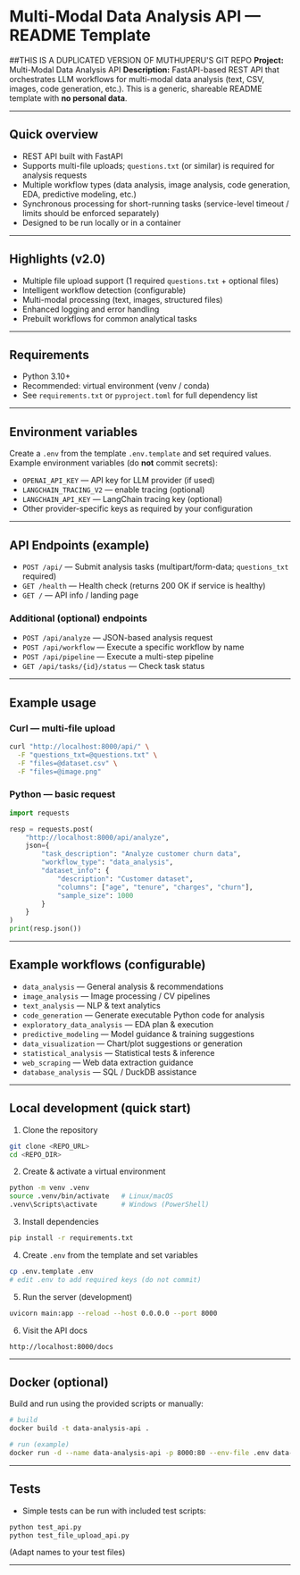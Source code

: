 # Multi-Modal Data Analysis API — README Template

##THIS IS A DUPLICATED VERSION OF MUTHUPERU'S GIT REPO
**Project:** Multi-Modal Data Analysis API
**Description:** FastAPI-based REST API that orchestrates LLM workflows for multi-modal data analysis (text, CSV, images, code generation, etc.). This is a generic, shareable README template with **no personal data**.

---

## Quick overview

* REST API built with FastAPI
* Supports multi-file uploads; `questions.txt` (or similar) is required for analysis requests
* Multiple workflow types (data analysis, image analysis, code generation, EDA, predictive modeling, etc.)
* Synchronous processing for short-running tasks (service-level timeout / limits should be enforced separately)
* Designed to be run locally or in a container

---

## Highlights (v2.0)

* Multiple file upload support (1 required `questions.txt` + optional files)
* Intelligent workflow detection (configurable)
* Multi-modal processing (text, images, structured files)
* Enhanced logging and error handling
* Prebuilt workflows for common analytical tasks

---

## Requirements

* Python 3.10+
* Recommended: virtual environment (venv / conda)
* See `requirements.txt` or `pyproject.toml` for full dependency list

---

## Environment variables

Create a `.env` from the template `.env.template` and set required values. Example environment variables (do **not** commit secrets):

* `OPENAI_API_KEY` — API key for LLM provider (if used)
* `LANGCHAIN_TRACING_V2` — enable tracing (optional)
* `LANGCHAIN_API_KEY` — LangChain tracing key (optional)
* Other provider-specific keys as required by your configuration

---

## API Endpoints (example)

* `POST /api/` — Submit analysis tasks (multipart/form-data; `questions_txt` required)
* `GET /health` — Health check (returns 200 OK if service is healthy)
* `GET /` — API info / landing page

### Additional (optional) endpoints

* `POST /api/analyze` — JSON-based analysis request
* `POST /api/workflow` — Execute a specific workflow by name
* `POST /api/pipeline` — Execute a multi-step pipeline
* `GET /api/tasks/{id}/status` — Check task status

---

## Example usage

### Curl — multi-file upload

```bash
curl "http://localhost:8000/api/" \
  -F "questions_txt=@questions.txt" \
  -F "files=@dataset.csv" \
  -F "files=@image.png"
```

### Python — basic request

```python
import requests

resp = requests.post(
    "http://localhost:8000/api/analyze",
    json={
        "task_description": "Analyze customer churn data",
        "workflow_type": "data_analysis",
        "dataset_info": {
            "description": "Customer dataset",
            "columns": ["age", "tenure", "charges", "churn"],
            "sample_size": 1000
        }
    }
)
print(resp.json())
```

---

## Example workflows (configurable)

* `data_analysis` — General analysis & recommendations
* `image_analysis` — Image processing / CV pipelines
* `text_analysis` — NLP & text analytics
* `code_generation` — Generate executable Python code for analysis
* `exploratory_data_analysis` — EDA plan & execution
* `predictive_modeling` — Model guidance & training suggestions
* `data_visualization` — Chart/plot suggestions or generation
* `statistical_analysis` — Statistical tests & inference
* `web_scraping` — Web data extraction guidance
* `database_analysis` — SQL / DuckDB assistance

---

## Local development (quick start)

1. Clone the repository

```bash
git clone <REPO_URL>
cd <REPO_DIR>
```

2. Create & activate a virtual environment

```bash
python -m venv .venv
source .venv/bin/activate   # Linux/macOS
.venv\Scripts\activate      # Windows (PowerShell)
```

3. Install dependencies

```bash
pip install -r requirements.txt
```

4. Create `.env` from the template and set variables

```bash
cp .env.template .env
# edit .env to add required keys (do not commit)
```

5. Run the server (development)

```bash
uvicorn main:app --reload --host 0.0.0.0 --port 8000
```

6. Visit the API docs

```
http://localhost:8000/docs
```

---

## Docker (optional)

Build and run using the provided scripts or manually:

```bash
# build
docker build -t data-analysis-api .

# run (example)
docker run -d --name data-analysis-api -p 8000:80 --env-file .env data-analysis-api
```

---

## Tests

* Simple tests can be run with included test scripts:

```bash
python test_api.py
python test_file_upload_api.py
```

(Adapt names to your test files)

---



